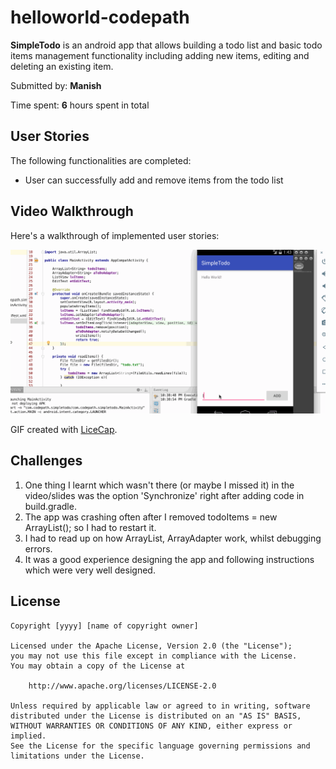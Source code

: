 # helloworld-codepath

**SimpleTodo** is an android app that allows building a todo list and basic todo items management functionality including adding new items, editing and deleting an existing item.

Submitted by: **Manish**

Time spent: **6** hours spent in total

## User Stories

The following functionalities are completed:

*  User can successfully add and remove items from the todo list

## Video Walkthrough 

Here's a walkthrough of implemented user stories:

<img src='https://github.com/manishkantamneni/helloworld-codepath/blob/master/bootcamp-1.gif' title='GIF Walkthrough' width='' alt='Video Walkthrough' />

GIF created with [LiceCap](http://www.cockos.com/licecap/).

## Challenges
 1. One thing I learnt which wasn't there (or maybe I missed it) in the video/slides was the option 'Synchronize' right after adding code in build.gradle.
 2. The app was crashing often after I removed todoItems = new ArrayList<String>(); so I had to restart it.
 3. I had to read up on how ArrayList, ArrayAdapter work, whilst debugging errors. 
 4. It was a good experience designing the app and following instructions which were very well designed.


## License

    Copyright [yyyy] [name of copyright owner]

    Licensed under the Apache License, Version 2.0 (the "License");
    you may not use this file except in compliance with the License.
    You may obtain a copy of the License at

        http://www.apache.org/licenses/LICENSE-2.0

    Unless required by applicable law or agreed to in writing, software
    distributed under the License is distributed on an "AS IS" BASIS,
    WITHOUT WARRANTIES OR CONDITIONS OF ANY KIND, either express or implied.
    See the License for the specific language governing permissions and
    limitations under the License.
